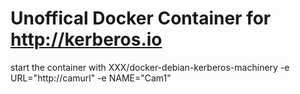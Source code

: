 # Unoffical Docker Container for http://kerberos.io

start the container with XXX/docker-debian-kerberos-machinery -e URL="http://camurl" -e NAME="Cam1"
